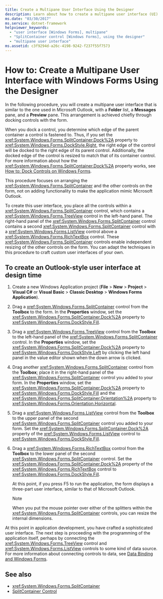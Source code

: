 ```yaml
---
title: Create a Multipane User Interface Using the Designer
description: Learn about how to create a multipane user interface (UI) with Windows Forms using the designer.
ms.date: "03/30/2017"
ms.service: dotnet-framework
helpviewer_keywords:
  - "user interface [Windows Forms], multipane"
  - "SplitContainer control [Windows Forms], using the designer"
  - "multipane user interface"
ms.assetid: c3f9294d-a26c-4198-9242-f237f55f7573
---
```

# How to: Create a Multipane User Interface with Windows Forms Using the Designer

In the following procedure, you will create a multipane user interface that is similar to the one used in Microsoft Outlook, with a **Folder** list, a **Messages** pane, and a **Preview** pane. This arrangement is achieved chiefly through docking controls with the form.

When you dock a control, you determine which edge of the parent container a control is fastened to. Thus, if you set the <xref:System.Windows.Forms.SplitContainer.Dock%2A> property to <xref:System.Windows.Forms.DockStyle.Right>, the right edge of the control will be docked to the right edge of its parent control. Additionally, the docked edge of the control is resized to match that of its container control. For more information about how the <xref:System.Windows.Forms.SplitContainer.Dock%2A> property works, see [How to: Dock Controls on Windows Forms](how-to-dock-and-anchor.md).

This procedure focuses on arranging the <xref:System.Windows.Forms.SplitContainer> and the other controls on the form, not on adding functionality to make the application mimic Microsoft Outlook.

To create this user interface, you place all the controls within a <xref:System.Windows.Forms.SplitContainer> control, which contains a <xref:System.Windows.Forms.TreeView> control in the left-hand panel. The right-hand panel of the <xref:System.Windows.Forms.SplitContainer> control contains a second <xref:System.Windows.Forms.SplitContainer> control with a <xref:System.Windows.Forms.ListView> control above a <xref:System.Windows.Forms.RichTextBox> control. These <xref:System.Windows.Forms.SplitContainer> controls enable independent resizing of the other controls on the form. You can adapt the techniques in this procedure to craft custom user interfaces of your own.

## To create an Outlook-style user interface at design time

1. Create a new Windows Application project (**File** > **New** > **Project** > **Visual C#** or **Visual Basic** > **Classic Desktop** > **Windows Forms Application**).

2. Drag a <xref:System.Windows.Forms.SplitContainer> control from the **Toolbox** to the form. In the **Properties** window, set the <xref:System.Windows.Forms.SplitContainer.Dock%2A> property to <xref:System.Windows.Forms.DockStyle.Fill>.

3. Drag a <xref:System.Windows.Forms.TreeView> control from the **Toolbox** to the left-hand panel of the <xref:System.Windows.Forms.SplitContainer> control. In the **Properties** window, set the <xref:System.Windows.Forms.SplitContainer.Dock%2A> property to <xref:System.Windows.Forms.DockStyle.Left> by clicking the left hand panel in the value editor shown when the down arrow is clicked.

4. Drag another <xref:System.Windows.Forms.SplitContainer> control from the **Toolbox**; place it in the right-hand panel of the <xref:System.Windows.Forms.SplitContainer> control you added to your form. In the **Properties** window, set the <xref:System.Windows.Forms.SplitContainer.Dock%2A> property to <xref:System.Windows.Forms.DockStyle.Fill> and the <xref:System.Windows.Forms.SplitContainer.Orientation%2A> property to <xref:System.Windows.Forms.Orientation.Horizontal>.

5. Drag a <xref:System.Windows.Forms.ListView> control from the **Toolbox** to the upper panel of the second <xref:System.Windows.Forms.SplitContainer> control you added to your form. Set the <xref:System.Windows.Forms.SplitContainer.Dock%2A> property of the <xref:System.Windows.Forms.ListView> control to <xref:System.Windows.Forms.DockStyle.Fill>.

6. Drag a <xref:System.Windows.Forms.RichTextBox> control from the **Toolbox** to the lower panel of the second <xref:System.Windows.Forms.SplitContainer> control. Set the <xref:System.Windows.Forms.SplitContainer.Dock%2A> property of the <xref:System.Windows.Forms.RichTextBox> control to <xref:System.Windows.Forms.DockStyle.Fill>.

     At this point, if you press F5 to run the application, the form displays a three-part user interface, similar to that of Microsoft Outlook.

    > [!NOTE]
    > When you put the mouse pointer over either of the splitters within the <xref:System.Windows.Forms.SplitContainer> controls, you can resize the internal dimensions.

At this point in application development, you have crafted a sophisticated user interface. The next step is proceeding with the programming of the application itself, perhaps by connecting the <xref:System.Windows.Forms.TreeView> control and <xref:System.Windows.Forms.ListView> controls to some kind of data source. For more information about connecting controls to data, see [Data Binding and Windows Forms](../data/overview.md).

## See also

- <xref:System.Windows.Forms.SplitContainer>
- [SplitContainer Control](splitcontainer-control-windows-forms.md)

